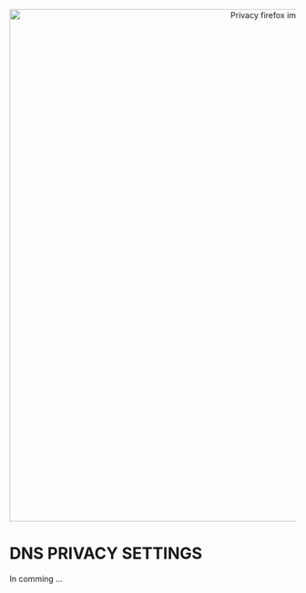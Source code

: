 <p align="center">
  <img src="https://github.com/rztprog/Firefox-privacy-extentions/assets/45171753/967cd28b-c307-4266-b83b-47377315fbd9" alt="Privacy firefox image" width="900"/>
</p>

# DNS PRIVACY SETTINGS

In comming ...
